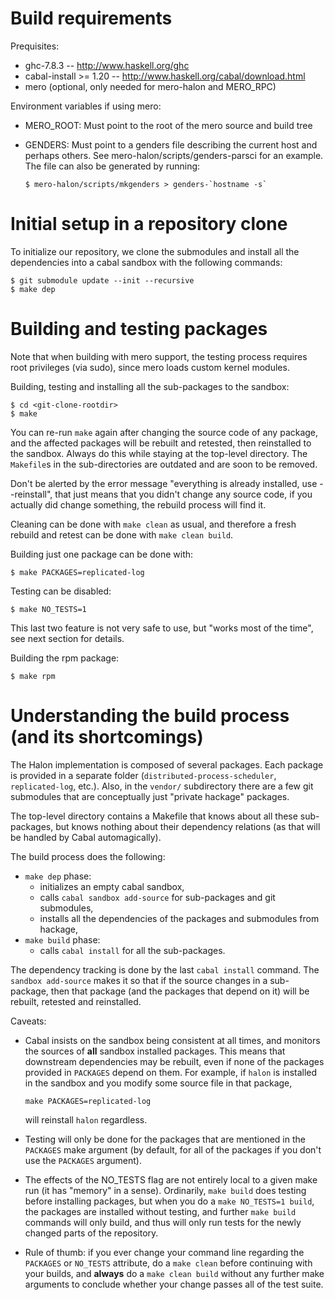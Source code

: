 # Build requirements

Prequisites:
 * ghc-7.8.3 -- http://www.haskell.org/ghc
 * cabal-install >= 1.20 -- http://www.haskell.org/cabal/download.html
 * mero (optional, only needed for mero-halon and MERO_RPC)

Environment variables if using mero:
 * MERO_ROOT: Must point to the root of the mero source and build tree
 * GENDERS: Must point to a genders file describing the current host
   and perhaps others. See mero-halon/scripts/genders-parsci for an
   example. The file can also be generated by running:

   ```
   $ mero-halon/scripts/mkgenders > genders-`hostname -s`
   ```

# Initial setup in a repository clone

To initialize our repository, we clone the submodules and install all
the dependencies into a cabal sandbox with the following commands:

```
$ git submodule update --init --recursive
$ make dep
```

# Building and testing packages

Note that when building with mero support, the testing process requires root
privileges (via sudo), since mero loads custom kernel modules.

Building, testing and installing all the sub-packages to the sandbox:
```
$ cd <git-clone-rootdir>
$ make
```

You can re-run `make` again after changing the source code of any
package, and the affected packages will be rebuilt and retested, then
reinstalled to the sandbox. Always do this while staying at the
top-level directory. The `Makefile`s in the sub-directories are
outdated and are soon to be removed.

Don't be alerted by the error message "everything is already
installed, use --reinstall", that just means that you didn't change
any source code, if you actually did change something, the rebuild
process will find it.

Cleaning can be done with `make clean` as usual, and therefore a fresh
rebuild and retest can be done with `make clean build`.

Building just one package can be done with:
```
$ make PACKAGES=replicated-log
```

Testing can be disabled:
```
$ make NO_TESTS=1
```

This last two feature is not very safe to use, but "works most of the
time", see next section for details.

Building the rpm package:
```
$ make rpm
```

# Understanding the build process (and its shortcomings)

The Halon implementation is composed of several packages. Each package
is provided in a separate folder (`distributed-process-scheduler`,
`replicated-log`, etc.). Also, in the `vendor/` subdirectory there are
a few git submodules that are conceptually just "private hackage" packages.

The top-level directory contains a Makefile that knows about all these
sub-packages, but knows nothing about their dependency relations (as
that will be handled by Cabal automagically).

The build process does the following:
  - `make dep` phase:
    - initializes an empty cabal sandbox,
    - calls `cabal sandbox add-source` for sub-packages and git submodules,
    - installs all the dependencies of the packages and submodules from hackage,
  - `make build` phase:
    - calls `cabal install` for all the sub-packages.

The dependency tracking is done by the last `cabal install`
command. The `sandbox add-source` makes it so that if the source
changes in a sub-package, then that package (and the packages that
depend on it) will be rebuilt, retested and reinstalled.

Caveats:
  - Cabal insists on the sandbox being consistent at all times, and monitors the
    sources of **all** sandbox installed packages. This means that downstream
    dependencies may be rebuilt, even if none of the packages provided
    in `PACKAGES` depend on them. For example, if `halon` is installed in the
    sandbox and you modify some source file in that package,
    ```
    make PACKAGES=replicated-log
    ```
    will reinstall `halon` regardless.

  - Testing will only be done for the packages that are mentioned in the
    `PACKAGES` make argument (by default, for all of the packages if you don't
    use the `PACKAGES` argument).

  - The effects of the NO_TESTS flag are not entirely local to a given make run
    (it has "memory" in a sense). Ordinarily, `make build` does testing before
    installing packages, but when you do a `make NO_TESTS=1 build`, the packages
    are installed without testing, and further `make build` commands will only
    build, and thus will only run tests for the newly changed parts of the
    repository.

  - Rule of thumb: if you ever change your command line regarding the
    `PACKAGES` or `NO_TESTS` attribute, do a `make clean` before
    continuing with your builds, and **always** do a `make clean
    build` without any further make arguments to conclude whether your
    change passes all of the test suite.
